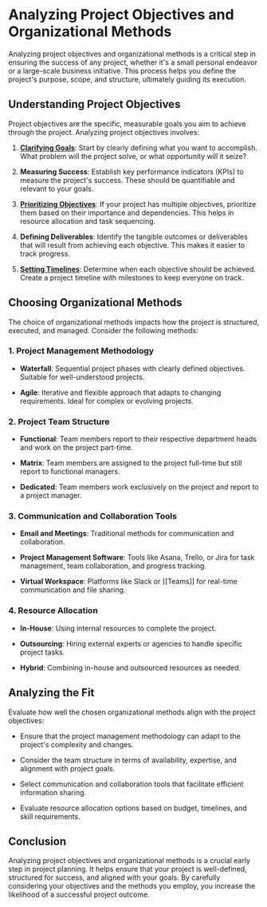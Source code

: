 # Analyzing Project Objectives and Organizational Methods

Analyzing project objectives and organizational methods is a critical step in ensuring the success of any project, whether it's a small personal endeavor or a large-scale business initiative. This process helps you define the project's purpose, scope, and structure, ultimately guiding its execution.

## Understanding Project Objectives

Project objectives are the specific, measurable goals you aim to achieve through the project. Analyzing project objectives involves:

1. **[Clarifying Goals](Activity%20Planning)**: Start by clearly defining what you want to accomplish. What problem will the project solve, or what opportunity will it seize?
    
2. **Measuring Success**: Establish key performance indicators (KPIs) to measure the project's success. These should be quantifiable and relevant to your goals.
    
3. **[Prioritizing Objectives](Activity%20Planning)**: If your project has multiple objectives, prioritize them based on their importance and dependencies. This helps in resource allocation and task sequencing.
    
4. **Defining Deliverables**: Identify the tangible outcomes or deliverables that will result from achieving each objective. This makes it easier to track progress.
    
5. **[Setting Timelines](Pert%20Diagram%20vs.%20Gantt%20Chart)**: Determine when each objective should be achieved. Create a project timeline with milestones to keep everyone on track.
    

## Choosing Organizational Methods

The choice of organizational methods impacts how the project is structured, executed, and managed. Consider the following methods:

### 1. **Project Management Methodology**

- **Waterfall**: Sequential project phases with clearly defined objectives. Suitable for well-understood projects.
    
- **Agile**: Iterative and flexible approach that adapts to changing requirements. Ideal for complex or evolving projects.
    

### 2. **Project Team Structure**

- **Functional**: Team members report to their respective department heads and work on the project part-time.
    
- **Matrix**: Team members are assigned to the project full-time but still report to functional managers.
    
- **Dedicated**: Team members work exclusively on the project and report to a project manager.
    

### 3. **Communication and Collaboration Tools**

- **Email and Meetings**: Traditional methods for communication and collaboration.
    
- **Project Management Software**: Tools like Asana, Trello, or Jira for task management, team collaboration, and progress tracking.
    
- **Virtual Workspace**: Platforms like Slack or [[Teams]] for real-time communication and file sharing.
    

### 4. **Resource Allocation**

- **In-House**: Using internal resources to complete the project.
    
- **Outsourcing**: Hiring external experts or agencies to handle specific project tasks.
    
- **Hybrid**: Combining in-house and outsourced resources as needed.
    

## Analyzing the Fit

Evaluate how well the chosen organizational methods align with the project objectives:

- Ensure that the project management methodology can adapt to the project's complexity and changes.
    
- Consider the team structure in terms of availability, expertise, and alignment with project goals.
    
- Select communication and collaboration tools that facilitate efficient information sharing.
    
- Evaluate resource allocation options based on budget, timelines, and skill requirements.
    

## Conclusion

Analyzing project objectives and organizational methods is a crucial early step in project planning. It helps ensure that your project is well-defined, structured for success, and aligned with your goals. By carefully considering your objectives and the methods you employ, you increase the likelihood of a successful project outcome.